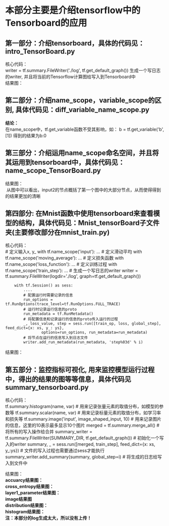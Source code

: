 # 本部分主要是介绍tensorflow中的Tensorboard的应用

## 第一部分：介绍tensorboard，具体的代码见：intro_TensorBoard.py
核心代码：<br>
        writer = tf.summary.FileWriter('./log', tf.get_default_graph())
生成一个写日志的writer, 并且将当前的Tensorflow计算图给写入到Tensorboard中<br>
结果图：<br>
![]()

## 第二部分：介绍name_scope，variable_scope的区别, 具体代码见：diff_variable_name_scope.py
**结论：**<br>
在name_scope中，tf.get_variable函数不受其影响，如： b = tf.get_variable('b', [1]) 得到的结果为b:0

## 第三部分：介绍运用name_scope命名空间，并且将其运用到tensorboard中，具体代码见：name_scope_TensorBoard.py
结果图：<br>
![]()
从图中可以看出，input2的节点概括了第一个图中的大部分节点，从而使得得到的结果更加的清晰

## 第四部分: 在Mnist函数中使用tensorboard来查看模型的结构，具体代码见：Mnist_tensorBoard子文件夹(主要修改部分在mnist_train.py)
核心代码：<br>
        # 定义输入x, y_
        with tf.name_scope('input'):
            ...
        # 定义滑动平均
        with tf.name_scope('moving_average'):
            ...
        # 定义损失函数
        with tf.name_scope('loss_function'):
            ...
        # 定义训练过程
        with tf.name_scope('train_step'):
            ...
        # 生成一个写日志的writer
        writer = tf.summary.FileWriter(logdir='./log', graph=tf.get_default_graph())
        
        with tf.Session() as sess:
            ....
            # 配置运行时需要记录的信息
            run_options = tf.RunOptions(trace_level=tf.RunOptions.FULL_TRACE)
            # 运行时记录运行信息的proto
            run_metadata = tf.RunMetadata()
            # 将配置信息和记录运行的信息的proto传入运行的过程
            _, loss_value, step = sess.run([train_op, loss, global_step], feed_dict={x: xs, y_: ys},
                    options=run_options, run_metadata=run_metadata)
            # 将节点在运行的信息写入到日志文件
            writer.add_run_metadata(run_metadata, 'step%03d' % i)
结果图：<br>
![]()

## 第五部分：监控指标可视化, 用来监控模型运行过程中，得出的结果的图等等信息，具体代码见summary_tensorboard.py
核心代码：<br>
        tf.summary.histogram(name, var)  # 用来记录张量元素的取值分布，如模型的参数等
        tf.summary.scalar(name, var) # 用来记录标量元素的取值分布，如学习率和损失等
        tf.summary.image('input', image_shaped_input, 10) # 用来记录图片的信息，这里的10表示最多显示10个图片
        merged = tf.summary.merge_all()  # 将所有的写入操作给合并
        summary_writer = tf.summary.FileWriter(SUMMARY_DIR, tf.get_default_graph()) # 初始化一个写入的writer
        summary, _ = sess.run([merged, train_step], feed_dict={x: xs, y_:ys})  # 文件的写入过程也需要通过sess才能执行
        summary_writer.add_summary(summary, global_step=i)  # 将生成的日志给写入到文件中

结果图：<br>
**accuarcy结果图：**<br>
![]()<br>
**cross_entropy结果图：**<br>
![]()<br>
**layer1_parameter结果图：**<br>
![]()<br>
**image结果图**
![]()<br>
**distribution结果图：**<br>
![]()<br>
**histogram结果图：**<br>
![]()<br>
**注：本部分的log生成太大，所以没有上传！**



